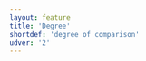 ```yaml
---
layout: feature
title: 'Degree'
shortdef: 'degree of comparison'
udver: '2'
---
```

<!-- Interlanguage links updated Út zář 29 20:31:34 CEST 2020 -->
